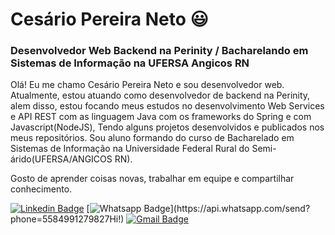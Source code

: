 # Cesário Pereira Neto :smiley:
### Desenvolvedor Web Backend na Perinity / Bacharelando em Sistemas de Informação na UFERSA Angicos RN

Olá! Eu me chamo Cesário Pereira Neto e sou desenvolvedor web. Atualmente, estou atuando como desenvolvedor de backend na Perinity, alem disso, estou focando meus estudos no desenvolvimento Web Services e API REST com as linguagem Java com os frameworks do Spring e com Javascript(NodeJS), Tendo alguns projetos desenvolvidos e publicados nos meus repositórios. Sou aluno formando do curso de Bacharelado em Sistemas de Informação na Universidade Federal Rural do Semi-árido(UFERSA/ANGICOS RN).

Gosto de aprender coisas novas, trabalhar em equipe e compartilhar conhecimento.

[![Linkedin Badge](https://img.shields.io/badge/-LinkedIn-blue?style=flat-square&logo=Linkedin&logoColor=white&link=https://www.linkedin.com/in/cesarionto/)](https://www.linkedin.com/in/cesarionto)
[![Whatsapp Badge](https://img.shields.io/badge/-Whatsapp-4CA143?style=flat-square&labelColor=4CA143&logo=whatsapp&logoColor=white&link=https://api.whatsapp.com/send?phone=5585999881135&text=Hi!)](https://api.whatsapp.com/send?phone=5584991279827Hi!)
[![Gmail Badge](https://img.shields.io/badge/-Gmail-c14438?style=flat-square&logo=Gmail&logoColor=white&link=mailto:cesariopereiraneto@gmail.com)](mailto:cesariopereiraneto@gmail.com)
